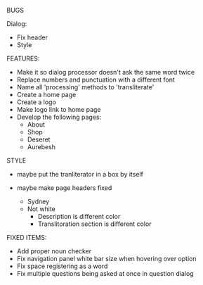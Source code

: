 BUGS

Dialog:
- Fix header
- Style

FEATURES:

- Make it so dialog processor doesn't ask the same word twice
- Replace numbers and punctuation with a different font
- Name all 'processing' methods to 'transliterate'
- Create a home page
- Create a logo
- Make logo link to home page
- Develop the following pages:
    - About
    - Shop
    - Deseret
    - Aurebesh

STYLE
- maybe put the tranliterator in a box by itself
- maybe make page headers fixed

    - Sydney
    - Not white
        - Description is different color
        - Translitoration section is different color

FIXED ITEMS:

- Add proper noun checker
- Fix navigation panel white bar size when hovering over option
- Fix space registering as a word
- Fix multiple questions being asked at once in question dialog